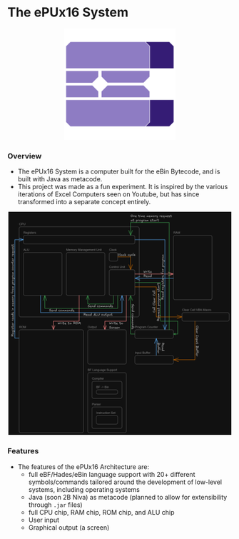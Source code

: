 # The ePUx16 System
<p align="center">
 <img src="MiscellanousFiles/eBF_icon.svg" alt="ePUx16 logo" width="250" height="250">
</p>

### Overview
- The ePUx16 System is a computer built for the eBin Bytecode, and is built with Java as metacode.
- This project was made as a fun experiment. It is inspired by the various iterations of Excel Computers seen on Youtube, but has since transformed into a separate concept entirely.
<p align="center">
 <img src="MiscellanousFiles/ePU Schematic.png" alt="ePUx16 logo" width="500" height="500">
</p>

### Features
- The features of the ePUx16 Architecture are:
   - full eBF/Hades/eBin language support with 20+ different symbols/commands tailored around the development of low-level systems, including operating systems
   - Java (soon 2B Niva) as metacode (planned to allow for extensibility through `.jar` files)
   - full CPU chip, RAM chip, ROM chip, and ALU chip
   - User input
   - Graphical output (a screen)

 <!-- add pictures of code, diagrams, and screenshots of images in the computer running here -->
